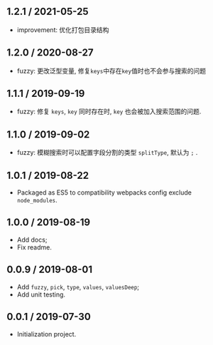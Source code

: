 1.2.1 / 2021-05-25
---

- improvement: 优化打包目录结构

1.2.0 / 2020-08-27
---

- fuzzy: 更改泛型变量, 修复`keys`中存在`key`值时也不会参与搜索的问题

1.1.1 / 2019-09-19
---

- fuzzy: 修复 `keys`, `key` 同时存在时, `key` 也会被加入搜索范围的问题.

1.1.0 / 2019-09-02
---

- fuzzy: 模糊搜索时可以配置字段分割的类型 `splitType`, 默认为 `;` .

1.0.1 / 2019-08-22
---

- Packaged as ES5 to compatibility webpacks config exclude `node_modules`.

1.0.0 / 2019-08-19
---

- Add docs;
- Fix readme.

0.0.9 / 2019-08-01
---

- Add `fuzzy`, `pick`, `type`, `values`, `valuesDeep`;
- Add unit testing.

0.0.1 / 2019-07-30
---

- Initialization project.
